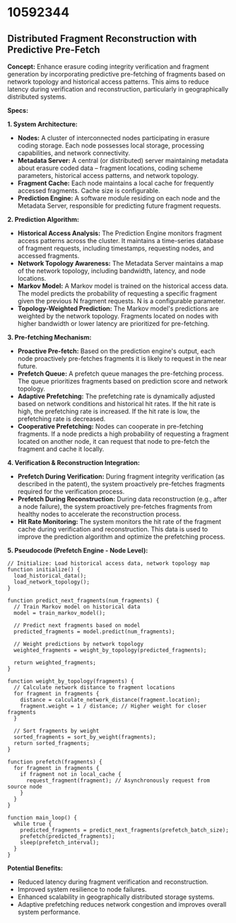 # 10592344

## Distributed Fragment Reconstruction with Predictive Pre-Fetch

**Concept:** Enhance erasure coding integrity verification and fragment generation by incorporating predictive pre-fetching of fragments based on network topology and historical access patterns. This aims to reduce latency during verification and reconstruction, particularly in geographically distributed systems.

**Specs:**

**1. System Architecture:**

*   **Nodes:** A cluster of interconnected nodes participating in erasure coding storage. Each node possesses local storage, processing capabilities, and network connectivity.
*   **Metadata Server:** A central (or distributed) server maintaining metadata about erasure coded data – fragment locations, coding scheme parameters, historical access patterns, and network topology.
*   **Fragment Cache:** Each node maintains a local cache for frequently accessed fragments. Cache size is configurable.
*   **Prediction Engine:** A software module residing on each node and the Metadata Server, responsible for predicting future fragment requests.

**2. Prediction Algorithm:**

*   **Historical Access Analysis:** The Prediction Engine monitors fragment access patterns across the cluster. It maintains a time-series database of fragment requests, including timestamps, requesting nodes, and accessed fragments.
*   **Network Topology Awareness:** The Metadata Server maintains a map of the network topology, including bandwidth, latency, and node locations.
*   **Markov Model:** A Markov model is trained on the historical access data. The model predicts the probability of requesting a specific fragment given the previous N fragment requests. N is a configurable parameter.
*   **Topology-Weighted Prediction:** The Markov model's predictions are weighted by the network topology. Fragments located on nodes with higher bandwidth or lower latency are prioritized for pre-fetching.

**3. Pre-fetching Mechanism:**

*   **Proactive Pre-fetch:** Based on the prediction engine's output, each node proactively pre-fetches fragments it is likely to request in the near future.
*   **Prefetch Queue:** A prefetch queue manages the pre-fetching process. The queue prioritizes fragments based on prediction score and network topology.
*   **Adaptive Prefetching:** The prefetching rate is dynamically adjusted based on network conditions and historical hit rates. If the hit rate is high, the prefetching rate is increased. If the hit rate is low, the prefetching rate is decreased.
*   **Cooperative Prefetching:** Nodes can cooperate in pre-fetching fragments. If a node predicts a high probability of requesting a fragment located on another node, it can request that node to pre-fetch the fragment and cache it locally.

**4. Verification & Reconstruction Integration:**

*   **Prefetch During Verification:** During fragment integrity verification (as described in the patent), the system proactively pre-fetches fragments required for the verification process.
*   **Prefetch During Reconstruction:** During data reconstruction (e.g., after a node failure), the system proactively pre-fetches fragments from healthy nodes to accelerate the reconstruction process.
*   **Hit Rate Monitoring:** The system monitors the hit rate of the fragment cache during verification and reconstruction. This data is used to improve the prediction algorithm and optimize the prefetching process.

**5. Pseudocode (Prefetch Engine - Node Level):**

```
// Initialize: Load historical access data, network topology map
function initialize() {
  load_historical_data();
  load_network_topology();
}

function predict_next_fragments(num_fragments) {
  // Train Markov model on historical data
  model = train_markov_model();

  // Predict next fragments based on model
  predicted_fragments = model.predict(num_fragments);

  // Weight predictions by network topology
  weighted_fragments = weight_by_topology(predicted_fragments);

  return weighted_fragments;
}

function weight_by_topology(fragments) {
  // Calculate network distance to fragment locations
  for fragment in fragments {
    distance = calculate_network_distance(fragment.location);
    fragment.weight = 1 / distance; // Higher weight for closer fragments
  }

  // Sort fragments by weight
  sorted_fragments = sort_by_weight(fragments);
  return sorted_fragments;
}

function prefetch(fragments) {
  for fragment in fragments {
    if fragment not in local_cache {
      request_fragment(fragment); // Asynchronously request from source node
    }
  }
}

function main_loop() {
  while true {
    predicted_fragments = predict_next_fragments(prefetch_batch_size);
    prefetch(predicted_fragments);
    sleep(prefetch_interval);
  }
}
```

**Potential Benefits:**

*   Reduced latency during fragment verification and reconstruction.
*   Improved system resilience to node failures.
*   Enhanced scalability in geographically distributed storage systems.
*   Adaptive prefetching reduces network congestion and improves overall system performance.